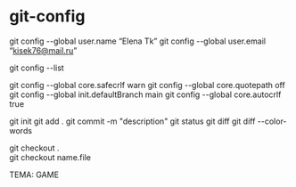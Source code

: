 # git-config

git config --global user.name “Elena Tk”
git config --global user.email “kisek76@mail.ru”

git config --list

git config --global core.safecrlf warn
git config --global core.quotepath off
git config --global init.defaultBranch main
git config --global core.autocrlf true

git init
git add .
git commit -m "description"
git status
git diff
git diff --color-words

git checkout .  
git checkout name.file

ТЕМА:  GAME